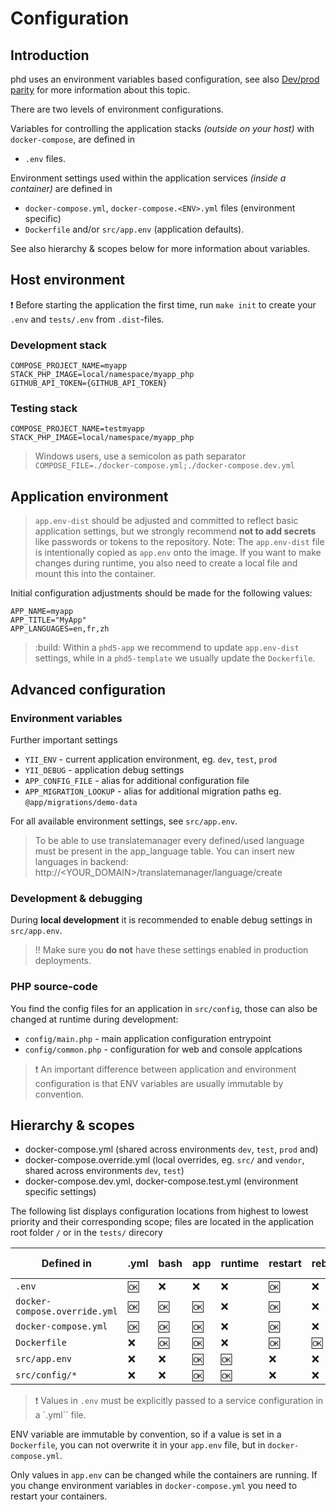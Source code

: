 Configuration
=============

## Introduction

phd uses an environment variables based configuration, see also [Dev/prod parity](http://12factor.net/dev-prod-parity) for more information about this topic.


There are two levels of environment configurations.

Variables for controlling the application stacks *(outside on your host)* with `docker-compose`, are defined in 
- `.env` files.


Environment settings used within the application services *(inside a container)* are defined in 
- `docker-compose.yml`, `docker-compose.<ENV>.yml` files (environment specific) 
- `Dockerfile` and/or `src/app.env` (application defaults).

See also hierarchy & scopes below for more information about variables.

## Host environment

:exclamation: Before starting the application the first time, run `make init` to create your `.env` and `tests/.env` from `.dist`-files.

### Development stack

	COMPOSE_PROJECT_NAME=myapp
	STACK_PHP_IMAGE=local/namespace/myapp_php
	GITHUB_API_TOKEN={GITHUB_API_TOKEN}

### Testing stack

	COMPOSE_PROJECT_NAME=testmyapp
	STACK_PHP_IMAGE=local/namespace/myapp_php

> Windows users, use a semicolon as path separator `COMPOSE_FILE=./docker-compose.yml;./docker-compose.dev.yml`

## Application environment

> `app.env-dist` should be adjusted and committed to reflect basic application settings, but we strongly recommend **not to add secrets** like passwords or tokens to the repository. 
> Note: The `app.env-dist` file is intentionally copied as `app.env` onto the image. If you want to make changes during runtime, you also need to create a local file and mount this into the container.

Initial configuration adjustments should be made for the following values:

	APP_NAME=myapp
	APP_TITLE="MyApp"
	APP_LANGUAGES=en,fr,zh
	
> :build: Within a `phd5-app` we recommend to update `app.env-dist` settings, while in a `phd5-template` we usually update the `Dockerfile`.	


## Advanced configuration

### Environment variables

Further important settings

 - `YII_ENV` - current application environment, eg. `dev`, `test`, `prod`
 - `YII_DEBUG` - application debug settings 
 - `APP_CONFIG_FILE` - alias for  additional configuration file
 - `APP_MIGRATION_LOOKUP` - alias for additional migration paths eg. `@app/migrations/demo-data`

For all available environment settings, see `src/app.env`.

> To be able to use translatemanager every defined/used language must be present in the app_language table. 
> You can insert new languages in backend:
> http://<YOUR_DOMAIN>/translatemanager/language/create

### Development & debugging

During **local development** it is recommended to enable debug settings in `src/app.env`.

    

> :bangbang: Make sure you **do not** have these settings enabled in production deployments.

### PHP source-code

You find the config files for an application in `src/config`, those can also be changed at runtime during development:

 - `config/main.php` - main application configuration entrypoint
 - `config/common.php` - configuration for web and console applcations


> :exclamation: An important difference between application and environment configuration is that
> ENV variables are usually immutable by convention.



## Hierarchy & scopes

- docker-compose.yml (shared across environments `dev`, `test`, `prod` and)
- docker-compose.override.yml (local overrides, eg. `src/` and `vendor`, shared across environments `dev`, `test`)
- docker-compose.dev.yml, docker-compose.test.yml (environment specific settings)

The following list displays configuration locations from highest to lowest priority and their corresponding scope; files are located in the application root folder `/` or in the `tests/` direcory

| Defined in | .yml | bash | app | runtime | restart | rebuild | variable replacement |
|------------|------|------|-----|---|---|---|---|
| `.env`     | :ok: | :x: | :x: | :x: | :ok: | :x: | :x: |
| `docker-compose.override.yml` | :ok: | :ok: | :ok: | :x: | :ok: | :x: | :ok:
| `docker-compose.yml` | :ok: | :ok: | :ok: | :x:| :ok: | :x: | :ok:
| `Dockerfile` | :x: | :ok: | :ok: | :x:| :ok: | :ok: | :x: 
| `src/app.env`  | :x: | :x: | :ok: | :ok: | :x: | :x: | :ok:
| `src/config/*`  | :x: | :x: | :ok: | :ok: | :x: | :x: | :ok:

> :exclamation: Values in `.env` must be explicitly passed to a service configuration in a `.yml`` file.

ENV variable are immutable by convention, so if a value is set in a `Dockerfile`, you can not
 overwrite it in your `app.env` file, but in `docker-compose.yml`.

Only values in `app.env` can be changed while the containers are running. If you change environment variables in 
`docker-compose.yml` you need to restart your containers.  
